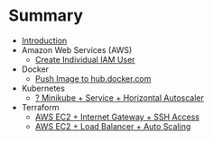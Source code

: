 # Summary

* [Introduction](README.md)
* Amazon Web Services (AWS)
    <!-- * [? AWS Introduction](aws-introduction.md) -->
    * [Create Individual IAM User](aws-create-individual-iam-user.md)
* Docker
    <!-- * [? Docker Introduction](docker-introduction.md) -->
    * [Push Image to hub.docker.com](docker-push-image-to-hub.md)
* Kubernetes
    <!-- * [? Kubernetes Introduction](kubernetes-introduction.md) -->
    * [? Minikube + Service + Horizontal Autoscaler](kubernetes-minikube-service-horizontal-autoscale.md)
* Terraform
    <!-- * [? Terraform Introduction](terraform-introduction.md) -->
    * [AWS EC2 + Internet Gateway + SSH Access](terraform-aws-ec2-internet-gateway-ssh.md)
    * [AWS EC2 + Load Balancer + Auto Scaling](terraform-aws-load-balancer-auto-scaling.md)
